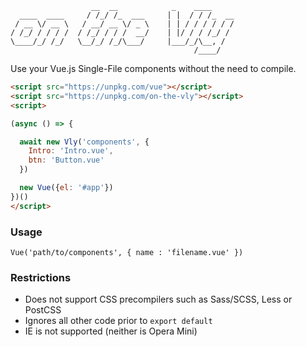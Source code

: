 ```
                  __  __            _    ____     
  ____  ____     / /_/ /_  ___     | |  / / /_  __
 / __ \/ __ \   / __/ __ \/ _ \    | | / / / / / /
/ /_/ / / / /  / /_/ / / /  __/    | |/ / / /_/ / 
\____/_/ /_/   \__/_/ /_/\___/     |___/_/\__, /  
                                         /____/
```

Use your Vue.js Single-File components without the need to compile.

```html
<script src="https://unpkg.com/vue"></script>
<script src="https://unpkg.com/on-the-vly"></script>
<script>

(async () => {

  await new Vly('components', {
    Intro: 'Intro.vue',
    btn: 'Button.vue'
  })

  new Vue({el: '#app'})
})()
</script>
```

### Usage

`Vue('path/to/components', { name : 'filename.vue' })`

### Restrictions

* Does not support CSS precompilers such as Sass/SCSS, Less or PostCSS
* Ignores all other code prior to `export default`
* IE is not supported (neither is Opera Mini)
